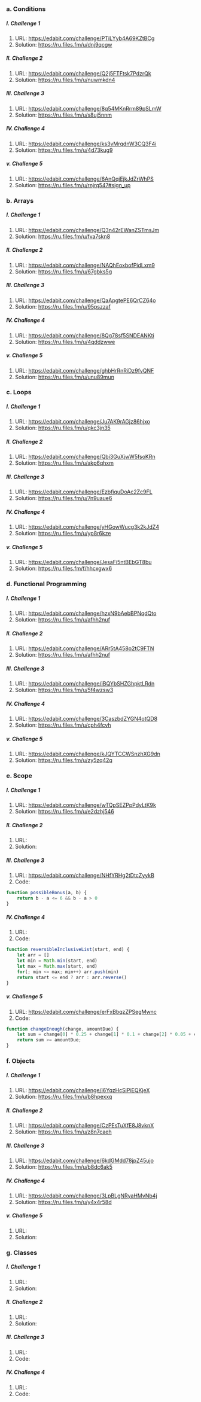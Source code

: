 ### a. Conditions  
##### I. Challenge 1
1. URL: https://edabit.com/challenge/PTiLYyb4A69KZtBCg
2. Solution: https://ru.files.fm/u/dnj9qcgw
##### II. Challenge 2 
1. URL: https://edabit.com/challenge/Q2j5FTFtsk7PdzrQk
2. Solution: https://ru.files.fm/u/nuwmkdn4
##### III. Challenge 3
1. URL: https://edabit.com/challenge/8q54MKnRrm89pSLmW
2. Solution: https://ru.files.fm/u/s8uj5nnm
##### IV. Challenge 4
1. URL: https://edabit.com/challenge/ks3vMrqdnW3CQ3F4i
2. Solution: https://ru.files.fm/u/4d73kug9
##### v. Challenge 5
1. URL: https://edabit.com/challenge/6AnQqiEjkJdZrWhPS
2. Solution: https://ru.files.fm/u/rnjrq547#sign_up
### b. Arrays
##### I. Challenge 1
1. URL: https://edabit.com/challenge/Q3n42rEWanZSTmsJm
2. Solution: https://ru.files.fm/u/fva7skn8
##### II. Challenge 2
1. URL: https://edabit.com/challenge/NAQhEoxbofPidLxm9
2. Solution:  https://ru.files.fm/u/67gbks5g
##### III. Challenge 3
1. URL: https://edabit.com/challenge/QaApgtePE6QrCZ64o
2. Solution: https://ru.files.fm/u/95pszzaf
##### IV. Challenge 4
1. URL: https://edabit.com/challenge/8Qg78sf5SNDEANKti
2. Solution: https://ru.files.fm/u/4qddzwwe
##### v. Challenge 5
1. URL: https://edabit.com/challenge/ghbHrRnRiDz9fvQNF
2. Solution: https://ru.files.fm/u/unu89mun
### c. Loops
##### I. Challenge 1
1. URL: https://edabit.com/challenge/Ju7AK9rAGjz86hjxo
2. Solution: https://ru.files.fm/u/qkc3jn35
##### II. Challenge 2
1. URL: https://edabit.com/challenge/Qbi3GuXjwW5fsoKRn
2. Solution: https://ru.files.fm/u/akp6qhxm
##### III. Challenge 3
1. URL: https://edabit.com/challenge/EzbfiquDoAc2Zc9FL
2. Solution: https://ru.files.fm/u/7n9uaue6
##### IV. Challenge 4
1. URL: https://edabit.com/challenge/yHGowWucg3k2kJdZ4
2. Solution: https://ru.files.fm/u/yp8r6kze
##### v. Challenge 5
1. URL: https://edabit.com/challenge/JesaFi5ntBEbGT8bu
2. Solution: https://ru.files.fm/f/hhcxgwx6
### d. Functional Programming
##### I. Challenge 1
1. URL: https://edabit.com/challenge/hzxN9bAebBPNqdQto
2. Solution:  https://ru.files.fm/u/afhh2nuf
##### II. Challenge 2
1. URL: https://edabit.com/challenge/ARr5tA458o2tC9FTN
2. Solution: https://ru.files.fm/u/afhh2nuf
##### III. Challenge 3
1. URL: https://edabit.com/challenge/iBQYbSHZGhpktLRdn
2. Solution: https://ru.files.fm/u/5f4wzsw3
##### IV. Challenge 4
1. URL: https://edabit.com/challenge/3CaszbdZYGN4otQD8
2. Solution: https://ru.files.fm/u/cph4fcvh
##### v. Challenge 5
1. URL: https://edabit.com/challenge/kJQYTCCWSnzhXG9dn
2. Solution: https://ru.files.fm/u/zy5zq42q
### e. Scope
##### I. Challenge 1
1. URL: https://edabit.com/challenge/wTQpSEZPpPdyLtK9k 
2. Solution: https://ru.files.fm/u/e2dzhj546
##### II. Challenge 2
1. URL:
2. Solution:
##### III. Challenge 3
1. URL: https://edabit.com/challenge/NHfYRHg2tDtcZyykB
2. Code:
```javascript
function possibleBonus(a, b) {
    return b - a <= 6 && b - a > 0
}
```
##### IV. Challenge 4
1. URL:
2. Code:
```javascript
function reversibleInclusiveList(start, end) {
    let arr = []
    let min = Math.min(start, end)
    let max = Math.max(start, end)
    for(; min <= max; min++) arr.push(min)
    return start <= end ? arr : arr.reverse()
}
```
##### v. Challenge 5
1. URL: https://edabit.com/challenge/erFxBbqzZPSegMwnc
2. Code:
```javascript
function changeEnough(change, amountDue) {
    let sum = change[0] * 0.25 + change[1] * 0.1 + change[2] * 0.05 + change[3] * 0.01;
    return sum >= amountDue;
}
```
### f. Objects
##### I. Challenge 1
1. URL: https://edabit.com/challenge/i6YqzHcSiPiEQKjeX
2. Solution:  https://ru.files.fm/u/b8hpexxq
##### II. Challenge 2
1. URL: https://edabit.com/challenge/CzPEsTuXfE8J8vknX
2. Solution: https://ru.files.fm/u/z8n7caeh
##### III. Challenge 3
1. URL: https://edabit.com/challenge/6kdGMdd78jpZ45ujo
2. Solution: https://ru.files.fm/u/b8dc6ak5
##### IV. Challenge 4
1. URL: https://edabit.com/challenge/3LpBLgNRyaHMvNb4j
2. Solution: https://ru.files.fm/u/y4x4r58d
##### v. Challenge 5
1. URL: 
2. Solution: 
### g. Classes
##### I. Challenge 1
1. URL: 
2. Solution:
##### II. Challenge 2
1. URL:
2. Solution:
##### III. Challenge 3
1. URL:
2. Code:
##### IV. Challenge 4
1. URL:
2. Code:

